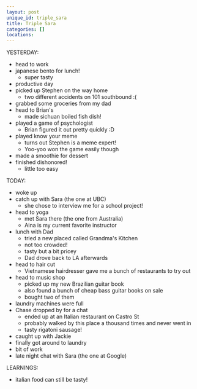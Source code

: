 ```yaml
---
layout: post
unique_id: triple_sara
title: Triple Sara
categories: []
locations: 
---
```


YESTERDAY:
* head to work
* japanese bento for lunch!
  * super tasty
* productive day
* picked up Stephen on the way home
  * two different accidents on 101 southbound :(
* grabbed some groceries from my dad
* head to Brian's
  * made sichuan boiled fish dish!
* played a game of psychologist
  * Brian figured it out pretty quickly :D
* played know your meme
  * turns out Stephen is a meme expert!
  * Yoo-yoo won the game easily though
* made a smoothie for dessert
* finished dishonored!
  * little too easy

TODAY:
* woke up
* catch up with Sara (the one at UBC)
  * she chose to interview me for a school project!
* head to yoga
  * met Sara there (the one from Australia)
  * Aina is my current favorite instructor
* lunch with Dad
  * tried a new placed called Grandma's Kitchen
  * not too crowded!
  * tasty but a bit pricey
  * Dad drove back to LA afterwards
* head to hair cut
  * Vietnamese hairdresser gave me a bunch of restaurants to try out
* head to music shop
  * picked up my new Brazilian guitar book
  * also found a bunch of cheap bass guitar books on sale
  * bought two of them
* laundry machines were full
* Chase dropped by for a chat
  * ended up at an Italian restaurant on Castro St
  * probably walked by this place a thousand times and never went in
  * tasty rigatoni sausage!
* caught up with Jackie
* finally got around to laundry
* bit of work
* late night chat with Sara (the one at Google)

LEARNINGS:
* italian food can still be tasty!
